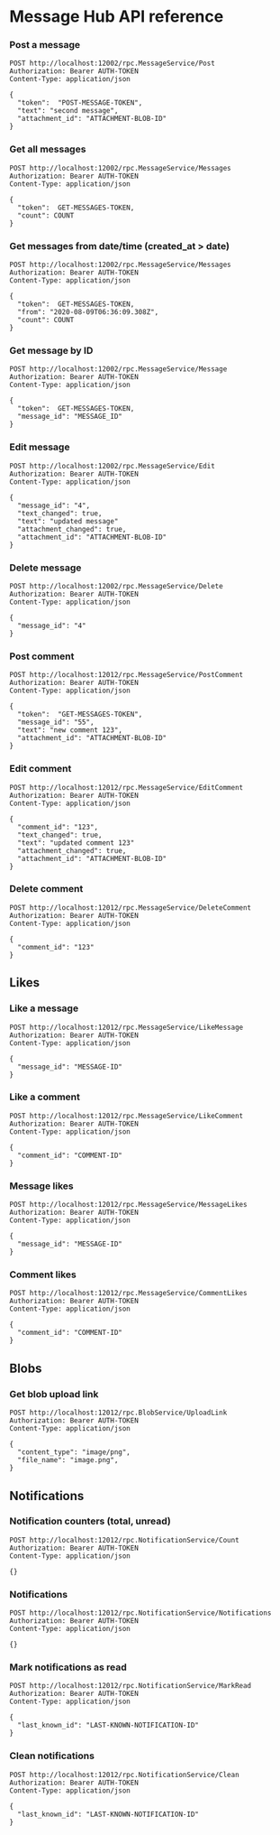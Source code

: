 # Message Hub API reference

### Post a message

```
POST http://localhost:12002/rpc.MessageService/Post
Authorization: Bearer AUTH-TOKEN
Content-Type: application/json

{
  "token":  "POST-MESSAGE-TOKEN",
  "text": "second message",
  "attachment_id": "ATTACHMENT-BLOB-ID"
}
```

### Get all messages

```
POST http://localhost:12002/rpc.MessageService/Messages
Authorization: Bearer AUTH-TOKEN
Content-Type: application/json

{
  "token":  GET-MESSAGES-TOKEN,
  "count": COUNT
}
```

### Get messages from date/time (created_at > date)

```
POST http://localhost:12002/rpc.MessageService/Messages
Authorization: Bearer AUTH-TOKEN
Content-Type: application/json

{
  "token":  GET-MESSAGES-TOKEN,
  "from": "2020-08-09T06:36:09.308Z",
  "count": COUNT
}
```

### Get message by ID

```
POST http://localhost:12002/rpc.MessageService/Message
Authorization: Bearer AUTH-TOKEN
Content-Type: application/json

{
  "token":  GET-MESSAGES-TOKEN,
  "message_id": "MESSAGE_ID"
}
```

### Edit message

```
POST http://localhost:12002/rpc.MessageService/Edit
Authorization: Bearer AUTH-TOKEN
Content-Type: application/json

{
  "message_id": "4",
  "text_changed": true,
  "text": "updated message"
  "attachment_changed": true,
  "attachment_id": "ATTACHMENT-BLOB-ID"
}
```

### Delete message

```
POST http://localhost:12002/rpc.MessageService/Delete
Authorization: Bearer AUTH-TOKEN
Content-Type: application/json

{
  "message_id": "4"
}
```

### Post comment

```
POST http://localhost:12012/rpc.MessageService/PostComment
Authorization: Bearer AUTH-TOKEN
Content-Type: application/json

{
  "token":  "GET-MESSAGES-TOKEN",
  "message_id": "55",
  "text": "new comment 123",
  "attachment_id": "ATTACHMENT-BLOB-ID"
}
```

### Edit comment

```
POST http://localhost:12012/rpc.MessageService/EditComment
Authorization: Bearer AUTH-TOKEN
Content-Type: application/json

{
  "comment_id": "123",
  "text_changed": true,
  "text": "updated comment 123"
  "attachment_changed": true,
  "attachment_id": "ATTACHMENT-BLOB-ID"
}
```

### Delete comment

```
POST http://localhost:12012/rpc.MessageService/DeleteComment
Authorization: Bearer AUTH-TOKEN
Content-Type: application/json

{
  "comment_id": "123"
}
```

## Likes

### Like a message

```
POST http://localhost:12012/rpc.MessageService/LikeMessage
Authorization: Bearer AUTH-TOKEN
Content-Type: application/json

{
  "message_id": "MESSAGE-ID"
}
```

### Like a comment

```
POST http://localhost:12012/rpc.MessageService/LikeComment
Authorization: Bearer AUTH-TOKEN
Content-Type: application/json

{
  "comment_id": "COMMENT-ID"
}
```

### Message likes

```
POST http://localhost:12012/rpc.MessageService/MessageLikes
Authorization: Bearer AUTH-TOKEN
Content-Type: application/json

{
  "message_id": "MESSAGE-ID"
}
```

### Comment likes

```
POST http://localhost:12012/rpc.MessageService/CommentLikes
Authorization: Bearer AUTH-TOKEN
Content-Type: application/json

{
  "comment_id": "COMMENT-ID"
}

```

## Blobs


### Get blob upload link

```
POST http://localhost:12012/rpc.BlobService/UploadLink
Authorization: Bearer AUTH-TOKEN
Content-Type: application/json

{
  "content_type": "image/png",
  "file_name": "image.png",
}
```

## Notifications

### Notification counters (total, unread)

```
POST http://localhost:12012/rpc.NotificationService/Count
Authorization: Bearer AUTH-TOKEN
Content-Type: application/json

{}
```

### Notifications

```
POST http://localhost:12012/rpc.NotificationService/Notifications
Authorization: Bearer AUTH-TOKEN
Content-Type: application/json

{}
```

### Mark notifications as read

```
POST http://localhost:12012/rpc.NotificationService/MarkRead
Authorization: Bearer AUTH-TOKEN
Content-Type: application/json

{
  "last_known_id": "LAST-KNOWN-NOTIFICATION-ID"
}
```

### Clean notifications

```
POST http://localhost:12012/rpc.NotificationService/Clean
Authorization: Bearer AUTH-TOKEN
Content-Type: application/json

{
  "last_known_id": "LAST-KNOWN-NOTIFICATION-ID"
}
```
